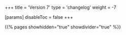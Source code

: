 +++
title = 'Version 7'
type = 'changelog'
weight = -7

[params]
  disableToc = false
+++

{{% pages showhidden="true" showdivider="true" %}}
